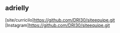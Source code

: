 ## adrielly

[site/curricilo]https://github.com/DRI30/siteequipe.git
[Instagram]https://github.com/DRI30/siteequipe.git
